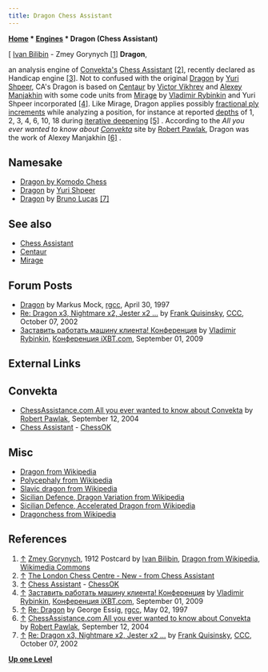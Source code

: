 ```yaml
---
title: Dragon Chess Assistant
---
```

**[Home](Home "Home") * [Engines](Engines "Engines") * Dragon (Chess Assistant)**

\[ [Ivan Bilibin](index.php?title=Category:Ivan_Bilibin&action=edit&redlink=1 "Category:Ivan Bilibin (page does not exist)") - Zmey Gorynych <a id="cite-note-1" href="#cite-ref-1">[1]</a>
**Dragon**,

an analysis engine of [Convekta's](ChessOK "ChessOK") [Chess Assistant](Chess_Assistant "Chess Assistant") <a id="cite-note-2" href="#cite-ref-2">[2]</a>, recently declared as Handicap engine <a id="cite-note-3" href="#cite-ref-3">[3]</a>. Not to confused with the original [Dragon](Dragon_RU "Dragon RU") by [Yuri Shpeer](Yuri_Shpeer "Yuri Shpeer"), CA's Dragon is based on [Centaur](Centaur "Centaur") by [Victor Vikhrev](Victor_Vikhrev "Victor Vikhrev") and [Alexey Manjakhin](Alexey_Manjakhin "Alexey Manjakhin") with some code units from [Mirage](Mirage "Mirage") by [Vladimir Rybinkin](Vladimir_Rybinkin "Vladimir Rybinkin") and Yuri Shpeer incorporated <a id="cite-note-4" href="#cite-ref-4">[4]</a>.
Like Mirage, Dragon applies possibly [fractional ply increments](Depth#FractionalPlies "Depth") while analyzing a position, for instance at reported [depths](Depth "Depth") of 1, 2, 3, 4, 6, 10, 18 during [iterative deepening](Iterative_Deepening "Iterative Deepening") <a id="cite-note-5" href="#cite-ref-5">[5]</a> . According to the *All you ever wanted to know about [Convekta](ChessOK "ChessOK")* site by [Robert Pawlak](Robert_Pawlak "Robert Pawlak"), Dragon was the work of Alexey Manjakhin <a id="cite-note-6" href="#cite-ref-6">[6]</a> .

## Namesake

- [Dragon by Komodo Chess](Dragon_by_Komodo_Chess "Dragon by Komodo Chess")
- [Dragon](Dragon_RU "Dragon RU") by [Yuri Shpeer](Yuri_Shpeer "Yuri Shpeer")
- [Dragon](Dragon_FR "Dragon FR") by [Bruno Lucas](Bruno_Lucas "Bruno Lucas") <a id="cite-note-7" href="#cite-ref-7">[7]</a>

## See also

- [Chess Assistant](Chess_Assistant "Chess Assistant")
- [Centaur](Centaur "Centaur")
- [Mirage](Mirage "Mirage")

## Forum Posts

- [Dragon](https://groups.google.com/d/msg/rec.games.chess.computer/QAm3b3ZTYhI/MWdV4EofXxEJ) by Markus Mock, [rgcc](Computer_Chess_Forums "Computer Chess Forums"), April 30, 1997
- [Re: Dragon x3, Nightmare x2, Jester x2 ...](https://www.stmintz.com/ccc/index.php?id=256952) by [Frank Quisinsky](Frank_Quisinsky "Frank Quisinsky"), [CCC](CCC "CCC"), October 07, 2002
- [Заставить работать машину клиента! Конференция](http://forum.ixbt.com/topic.cgi?id=26:39751-20#308) by [Vladimir Rybinkin](Vladimir_Rybinkin "Vladimir Rybinkin"), [Конференция iXBT.com](http://forum.ixbt.com/), September 01, 2009

## External Links

## Convekta

- [ChessAssistance.com All you ever wanted to know about Convekta](http://chessok.com/files/bobpawlak/Articles/045_Convekta_Trip.html) by [Robert Pawlak](Robert_Pawlak "Robert Pawlak"), September 12, 2004
- [Chess Assistant](http://chessok.com/?page_id=19894) - [ChessOK](ChessOK "ChessOK")

## Misc

- [Dragon from Wikipedia](https://en.wikipedia.org/wiki/Dragon)
- [Polycephaly from Wikipedia](https://en.wikipedia.org/wiki/Polycephaly)
- [Slavic dragon from Wikipedia](https://en.wikipedia.org/wiki/Slavic_dragon)
- [Sicilian Defence, Dragon Variation from Wikipedia](https://en.wikipedia.org/wiki/Sicilian_Defence,_Dragon_Variation)
- [Sicilian Defence, Accelerated Dragon from Wikipedia](https://en.wikipedia.org/wiki/Sicilian_Defence,_Accelerated_Dragon)
- [Dragonchess from Wikipedia](https://en.wikipedia.org/wiki/Dragonchess)

## References

1. <a id="cite-ref-1" href="#cite-note-1">↑</a> [Zmey Gorynych](https://en.wikipedia.org/wiki/Slavic_dragon), 1912 Postcard by [Ivan Bilibin](index.php?title=Category:Ivan_Bilibin&action=edit&redlink=1 "Category:Ivan Bilibin (page does not exist)"), [Dragon from Wikipedia](https://en.wikipedia.org/wiki/Dragon), [Wikimedia Commons](https://en.wikipedia.org/wiki/Wikimedia_Commons)
1. <a id="cite-ref-2" href="#cite-note-2">↑</a> [The London Chess Centre - New - from Chess Assistant](http://www.chess.co.uk/chessassistant.html)
1. <a id="cite-ref-3" href="#cite-note-3">↑</a> [Chess Assistant](http://chessok.com/?page_id=19894) - [ChessOK](ChessOK "ChessOK")
1. <a id="cite-ref-4" href="#cite-note-4">↑</a> [Заставить работать машину клиента! Конференция](http://forum.ixbt.com/topic.cgi?id=26:39751-20#308) by [Vladimir Rybinkin](Vladimir_Rybinkin "Vladimir Rybinkin"), [Конференция iXBT.com](http://forum.ixbt.com/), September 01, 2009
1. <a id="cite-ref-5" href="#cite-note-5">↑</a> [Re: Dragon](http://groups.google.com/group/rec.games.chess.computer/msg/0971a5273a11422f) by George Essig, [rgcc](Computer_Chess_Forums "Computer Chess Forums"), May 02, 1997
1. <a id="cite-ref-6" href="#cite-note-6">↑</a> [ChessAssistance.com All you ever wanted to know about Convekta](http://chessok.com/files/bobpawlak/Articles/045_Convekta_Trip.html) by [Robert Pawlak](Robert_Pawlak "Robert Pawlak"), September 12, 2004
1. <a id="cite-ref-7" href="#cite-note-7">↑</a> [Re: Dragon x3, Nightmare x2, Jester x2 ...](https://www.stmintz.com/ccc/index.php?id=256952) by [Frank Quisinsky](Frank_Quisinsky "Frank Quisinsky"), [CCC](CCC "CCC"), October 07, 2002

**[Up one Level](Engines "Engines")**


